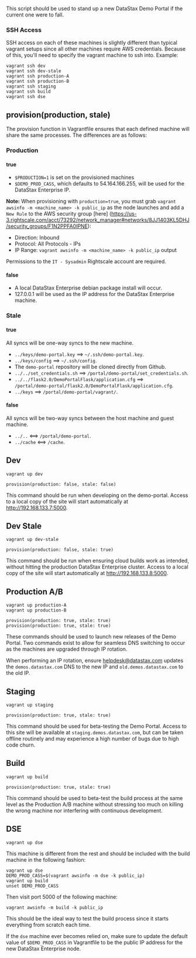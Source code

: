 This script should be used to stand up a new DataStax Demo Portal
if the current one were to fall.

### SSH Access

SSH access on each of these machines is slightly different than typical vagrant
setups since all other machines require AWS credentials. Because of this, you'll
need to specify the vagrant machine to ssh into. Example:

    vagrant ssh dev
    vagrant ssh dev-stale
    vagrant ssh production-A
    vagrant ssh production-B
    vagrant ssh staging
    vagrant ssh build
    vagrant ssh dse

## provision(production, stale)

The provision function in Vagrantfile ensures that each defined machine will
share the same processes. The differences are as follows:

### Production

#### true

* `$PRODUCTION=1` is set on the provisioned machines
* `$DEMO_PROD_CASS`, which defaults to 54.164.166.255, will be used for the
DataStax Enterprise IP.

**Note:** When provisioning with `production=true`, you must grab
`vagrant awsinfo -m <machine_name> -k public_ip` as the node launches and add
a `New Rule` to the AWS security group [here]
(https://us-3.rightscale.com/acct/73292/network_manager#networks/8JJ1403KL5DHJ/security_groups/F1N2PPFA0IPNE):

* Direction: Inbound
* Protocol: All Protocols - IPs
* IP Range: `vagrant awsinfo -m <machine_name> -k public_ip` output

Permissions to the `IT - Sysadmin` Rightscale account are required.

#### false

* A local DataStax Enterprise debian package install will occur.
* 127.0.0.1 will be used as the IP address for the DataStax Enterprise machine.

### Stale

#### true

All syncs will be one-way syncs to the new machine.

* `../keys/demo-portal.key` ==> `~/.ssh/demo-portal.key`.
* `../keys/config` ==> `~/.ssh/config`.
* The `demo-portal` repository will be cloned directly from Github.
* `../../set_credentials.sh` ==>
`/portal/demo-portal/set_credentials.sh`.
* `../../flask2.0/DemoPortalFlask/application.cfg` ==>  
`/portal/demo-portal/flask2.0/DemoPortalFlask/application.cfg`.
* `../keys` ==> `/portal/demo-portal/vagrant/`.

#### false

All syncs will be two-way syncs between the host machine and guest machine.

* `../..` <==> `/portal/demo-portal`.
* `../cache` <==> `/cache`.

## Dev

    vagrant up dev

    provision(production: false, stale: false)

This command should be run when developing on the demo-portal. Access to a local
copy of the site will start automatically at http://192.168.133.7:5000.

## Dev Stale

    vagrant up dev-stale

    provision(production: false, stale: true)

This command should be run when ensuring cloud builds work as intended, without
hitting the production DataStax Enterprise cluster. Access to a local
copy of the site will start automatically at http://192.168.133.8:5000.

## Production A/B

    vagrant up production-A
    vagrant up production-B

    provision(production: true, stale: true)
    provision(production: true, stale: true)

These commands should be used to launch new releases of the Demo Portal. Two
commands exist to allow for seamless DNS switching to occur as the machines
are upgraded through IP rotation.

When performing an IP rotation, ensure helpdesk@datastax.com updates the
`demos.datastax.com` DNS to the new IP and `old.demos.datastax.com` to the
old IP.

## Staging

    vagrant up staging

    provision(production: true, stale: true)

This command should be used for beta-testing the Demo Portal. Access to this
site will be available at `staging.demos.datastax.com`, but can be taken offline
routinely and may experience a high number of bugs due to high code churn.

## Build

    vagrant up build

    provision(production: true, stale: true)

This command should be used to beta-test the build process at the same level as
the Production A/B machine without stressing too much on killing the wrong
machine nor interfering with continuous development.

## DSE

    vagrant up dse

This machine is different from the rest and should be included with the build
machine in the following fashion:

    vagrant up dse
    DEMO_PROD_CASS=$(vagrant awsinfo -m dse -k public_ip)
    vagrant up build
    unset DEMO_PROD_CASS

Then visit port 5000 of the following machine:

    vagrant awsinfo -m build -k public_ip

This should be the ideal way to test the build process since it starts
everything from scratch each time.

If the `dse` machine ever becomes relied on, make sure to update the default value
of `$DEMO_PROD_CASS` in Vagrantfile to be the public IP address for the new
DataStax Enterprise node.
